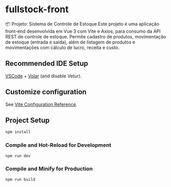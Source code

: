 # fullstock-front

📦 Projeto: Sistema de Controle de Estoque
Este projeto é uma aplicação front-end desenvolvida em Vue 3 com Vite e Axios, para consumo da API REST de controle de estoque. Permite cadastro de produtos, movimentação de estoque (entrada e saída), além de listagem de produtos e movimentações com cálculo de lucro, receita e custo.

## Recommended IDE Setup

[VSCode](https://code.visualstudio.com/) + [Volar](https://marketplace.visualstudio.com/items?itemName=Vue.volar) (and disable Vetur).

## Customize configuration

See [Vite Configuration Reference](https://vite.dev/config/).

## Project Setup

```sh
npm install
```

### Compile and Hot-Reload for Development

```sh
npm run dev
```

### Compile and Minify for Production

```sh
npm run build
```
